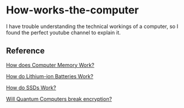 # How-works-the-computer
I have trouble understanding the technical workings of a computer, so I found the perfect youtube channel to explain it.

## Reference
[How does Computer Memory Work?](https://www.youtube.com/watch?v=7J7X7aZvMXQ)

[How do Lithium-ion Batteries Work?](https://www.youtube.com/watch?v=G5McJw4KkG8)

[How do SSDs Work?](https://www.youtube.com/watch?v=5Mh3o886qpg)

[Will Quantum Computers break encryption? ](https://www.youtube.com/watch?v=6H_9l9N3IXU)
